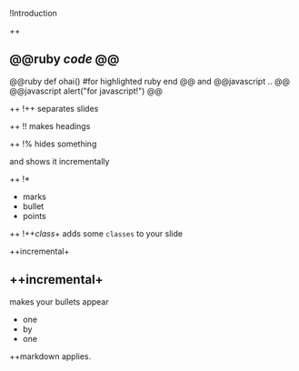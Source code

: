 
!Introduction

++
## @@ruby ___code___ @@ ##
@@ruby
  def ohai()
    #for highlighted ruby
  end
@@
and @@javascript .. @@
@@javascript
  alert("for javascript!")
@@

++
!\++
separates slides

++
!!
makes headings

++
!\%
hides something

and shows it incrementally

++
!*

* marks
* bullet
* points

++
!\++_class_+
adds some `classes` to your slide

++incremental+
## \++incremental+ ##
makes your bullets appear

* one
* by
* one

++markdown applies.